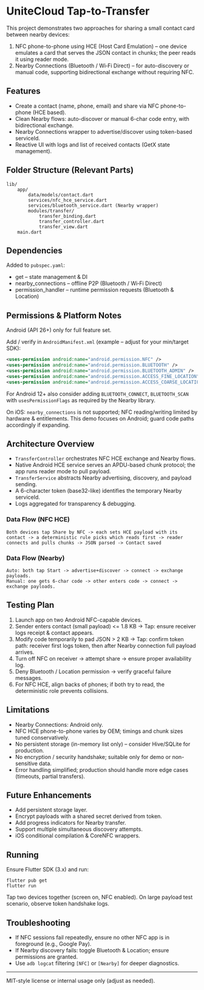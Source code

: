 # UniteCloud Tap-to-Transfer

This project demonstrates two approaches for sharing a small contact card between nearby devices:

1. NFC phone-to-phone using HCE (Host Card Emulation) – one device emulates a card that serves the JSON contact in chunks; the peer reads it using reader mode.
2. Nearby Connections (Bluetooth / Wi‑Fi Direct) – for auto-discovery or manual code, supporting bidirectional exchange without requiring NFC.

## Features

- Create a contact (name, phone, email) and share via NFC phone-to-phone (HCE based).
- Clean Nearby flows: auto-discover or manual 6-char code entry, with bidirectional exchange.
- Nearby Connections wrapper to advertise/discover using token-based serviceId.
- Reactive UI with logs and list of received contacts (GetX state management).

## Folder Structure (Relevant Parts)

```
lib/
	app/
		data/models/contact.dart
		services/nfc_hce_service.dart
		services/bluetooth_service.dart (Nearby wrapper)
		modules/transfer/
			transfer_binding.dart
			transfer_controller.dart
			transfer_view.dart
	main.dart
```

## Dependencies

Added to `pubspec.yaml`:

- get – state management & DI
- nearby_connections – offline P2P (Bluetooth / Wi‑Fi Direct)
- permission_handler – runtime permission requests (Bluetooth & Location)

## Permissions & Platform Notes

Android (API 26+) only for full feature set.

Add / verify in `AndroidManifest.xml` (example – adjust for your min/target SDK):

```xml
<uses-permission android:name="android.permission.NFC" />
<uses-permission android:name="android.permission.BLUETOOTH" />
<uses-permission android:name="android.permission.BLUETOOTH_ADMIN" />
<uses-permission android:name="android.permission.ACCESS_FINE_LOCATION" />
<uses-permission android:name="android.permission.ACCESS_COARSE_LOCATION" />
```

For Android 12+ also consider adding `BLUETOOTH_CONNECT`, `BLUETOOTH_SCAN` with `usesPermissionFlags` as required by the Nearby library.

On iOS: `nearby_connections` is not supported; NFC reading/writing limited by hardware & entitlements. This demo focuses on Android; guard code paths accordingly if expanding.

## Architecture Overview

- `TransferController` orchestrates NFC HCE exchange and Nearby flows.
- Native Android HCE service serves an APDU-based chunk protocol; the app runs reader mode to pull payload.
- `TransferService` abstracts Nearby advertising, discovery, and payload sending.
- A 6-character token (base32-like) identifies the temporary Nearby serviceId.
- Logs aggregated for transparency & debugging.

### Data Flow (NFC HCE)

```
Both devices tap Share by NFC -> each sets HCE payload with its contact -> a deterministic rule picks which reads first -> reader connects and pulls chunks -> JSON parsed -> Contact saved
```

### Data Flow (Nearby)

```
Auto: both tap Start -> advertise+discover -> connect -> exchange payloads.
Manual: one gets 6-char code -> other enters code -> connect -> exchange payloads.
```

## Testing Plan

1. Launch app on two Android NFC-capable devices.
2. Sender enters contact (small payload) <= 1.8 KB -> Tap: ensure receiver logs receipt & contact appears.
3. Modify code temporarily to pad JSON > 2 KB -> Tap: confirm token path: receiver first logs token, then after Nearby connection full payload arrives.
4. Turn off NFC on receiver -> attempt share -> ensure proper availability log.
5. Deny Bluetooth / Location permission -> verify graceful failure messages.
6. For NFC HCE, align backs of phones; if both try to read, the deterministic role prevents collisions.

## Limitations

- Nearby Connections: Android only.
- NFC HCE phone-to-phone varies by OEM; timings and chunk sizes tuned conservatively.
- No persistent storage (in-memory list only) – consider Hive/SQLite for production.
- No encryption / security handshake; suitable only for demo or non-sensitive data.
- Error handling simplified; production should handle more edge cases (timeouts, partial transfers).

## Future Enhancements

- Add persistent storage layer.
- Encrypt payloads with a shared secret derived from token.
- Add progress indicators for Nearby transfer.
- Support multiple simultaneous discovery attempts.
- iOS conditional compilation & CoreNFC wrappers.

## Running

Ensure Flutter SDK (3.x) and run:

```
flutter pub get
flutter run
```

Tap two devices together (screen on, NFC enabled). On large payload test scenario, observe token handshake logs.

## Troubleshooting

- If NFC sessions fail repeatedly, ensure no other NFC app is in foreground (e.g., Google Pay).
- If Nearby discovery fails: toggle Bluetooth & Location; ensure permissions are granted.
- Use `adb logcat` filtering `[NFC]` or `[Nearby]` for deeper diagnostics.

---

MIT-style license or internal usage only (adjust as needed).

